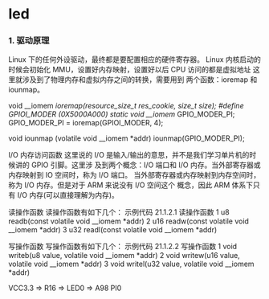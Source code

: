 <!--
 * @Date: 2024-11-11
 * @LastEditors: GoKo-Son626
 * @LastEditTime: 2024-11-11
 * @FilePath: /1-STM32MP157/02-led.md
 * @Description: 
-->
# led

### 1. 驱动原理

Linux 下的任何外设驱动，最终都是要配置相应的硬件寄存器。
Linux 内核启动的时候会初始化 MMU，设置好内存映射，设置好以后 CPU 访问的都是虚拟地址
这里就涉及到了物理内存和虚拟内存之间的转换，需要用到
两个函数：ioremap 和 iounmap。


void __iomem *ioremap(resource_size_t res_cookie, size_t size);
#define GPIOI_MODER (0X5000A000)
static void __iomem* GPIO_MODER_PI;
GPIO_MODER_PI = ioremap(GPIOI_MODER, 4);

void iounmap (volatile void __iomem *addr)
iounmap(GPIO_MODER_PI);

I/O 内存访问函数
这里说的 I/O 是输入/输出的意思，并不是我们学习单片机的时候讲的 GPIO 引脚。这里涉
及到两个概念：I/O 端口和 I/O 内存。当外部寄存器或内存映射到 IO 空间时，称为 I/O 端口。
当外部寄存器或内存映射到内存空间时，称为 I/O 内存。但是对于 ARM 来说没有 I/O 空间这个
概念，因此 ARM 体系下只有 I/O 内存(可以直接理解为内存)。

读操作函数
读操作函数有如下几个：
示例代码 21.1.2.1 读操作函数
1 u8 readb(const volatile void __iomem *addr)
2 u16 readw(const volatile void __iomem *addr)
3 u32 readl(const volatile void __iomem *addr)

写操作函数
写操作函数有如下几个：
示例代码 21.1.2.2 写操作函数
1 void writeb(u8 value, volatile void __iomem *addr)
2 void writew(u16 value, volatile void __iomem *addr)
3 void writel(u32 value, volatile void __iomem *addr)

VCC3.3 => R16 => LED0 => A98 PI0






